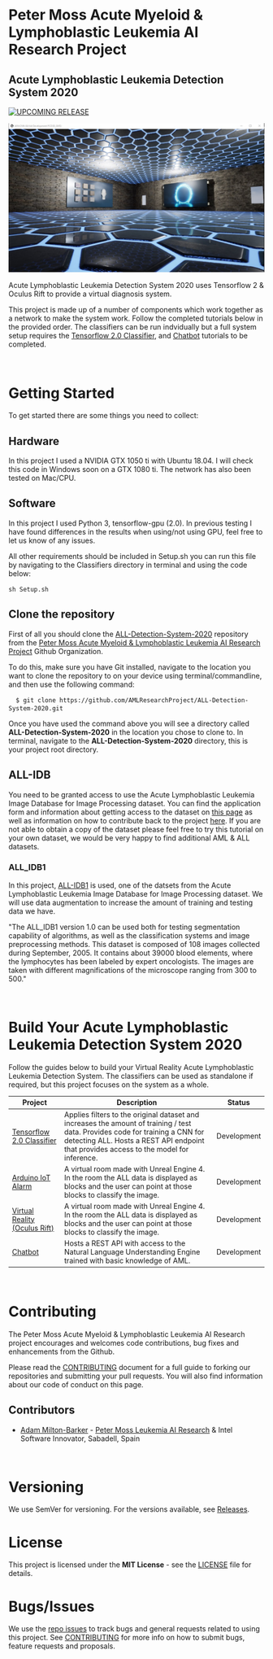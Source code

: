 # Peter Moss Acute Myeloid & Lymphoblastic Leukemia AI Research Project

## Acute Lymphoblastic Leukemia Detection System 2020

[![UPCOMING RELEASE](https://img.shields.io/badge/CURRENT%20DEV-0.0.1-blue.svg)](https://github.com/AMLResearchProject/ALL-Detection-System-2020/tree/0.0.1)

![Peter Moss Acute Myeloid & Lymphoblastic Leukemia AI Research Project](Media/Images/AllVrCNN.jpg)

Acute Lymphoblastic Leukemia Detection System 2020 uses Tensorflow 2 & Oculus Rift to provide a virtual diagnosis system.

This project is made up of a number of components which work together as a network to make the system work. Follow the completed tutorials below in the provided order. The classifiers can be run indvidually but a full system setup requires the [Tensorflow 2.0 Classifier](https://github.com/AMLResearchProject/ALL-Detection-System-2020/tree/master/Classifier "Tensorflow 2.0 Classifier"), and [Chatbot](https://github.com/AMLResearchProject/ALL-Detection-System-2020/tree/master/Chatbot "Chatbot") tutorials to be completed.

&nbsp;

# Getting Started 

To get started there are some things you need to collect:

## Hardware

In this project I used a NVIDIA GTX 1050 ti with Ubuntu 18.04. I will check this code in Windows soon on a GTX 1080 ti. The network has also been tested on Mac/CPU.

## Software

In this project I used Python 3, tensorflow-gpu (2.0). In previous testing I have found differences in the results when using/not using GPU, feel free to let us know of any issues. 

All other requirements should be included in Setup.sh you can run this file by navigating to the Classifiers directory in terminal and using the code below:

```
sh Setup.sh
```

## Clone the repository

First of all you should clone the [ALL-Detection-System-2020](https://github.com/AMLResearchProject/ALL-Detection-System-2020 "ALL-Detection-System-2020") repository from the [Peter Moss Acute Myeloid & Lymphoblastic Leukemia AI Research Project](hhttps://github.com/AMLResearchProject "Peter Moss Acute Myeloid & Lymphoblastic Leukemia AI Research Project") Github Organization. 

To do this, make sure you have Git installed, navigate to the location you want to clone the repository to on your device using terminal/commandline, and then use the following command:

```
  $ git clone https://github.com/AMLResearchProject/ALL-Detection-System-2020.git
```

Once you have used the command above you will see a directory called **ALL-Detection-System-2020** in the location you chose to clone to. In terminal, navigate to the **ALL-Detection-System-2020** directory, this is your project root directory.

## ALL-IDB

You need to be granted access to use the Acute Lymphoblastic Leukemia Image Database for Image Processing dataset. You can find the application form and information about getting access to the dataset on [this page](https://homes.di.unimi.it/scotti/all/#download) as well as information on how to contribute back to the project [here](https://homes.di.unimi.it/scotti/all/results.php). If you are not able to obtain a copy of the dataset please feel free to try this tutorial on your own dataset, we would be very happy to find additional AML & ALL datasets.

### ALL_IDB1 

In this project, [ALL-IDB1](https://homes.di.unimi.it/scotti/all/#datasets) is used, one of the datsets from the Acute Lymphoblastic Leukemia Image Database for Image Processing dataset. We will use data augmentation to increase the amount of training and testing data we have.

"The ALL_IDB1 version 1.0 can be used both for testing segmentation capability of algorithms, as well as the classification systems and image preprocessing methods. This dataset is composed of 108 images collected during September, 2005. It contains about 39000 blood elements, where the lymphocytes has been labeled by expert oncologists. The images are taken with different magnifications of the microscope ranging from 300 to 500."  

&nbsp;

# Build Your Acute Lymphoblastic Leukemia Detection System 2020

Follow the guides below to build your Virtual Reality Acute Lymphoblastic Leukemia Detection System. The classifiers can be used as standalone if required, but this project focuses on the system as a whole.

| Project                                                                                                                                                                                                                                                                                                                                                                      | Description                                                                                                                         | Status      |
| ---------------------------------------------------------------------------------------------------------------------------------------------------------------------------------------------------------------------------------------------------------------------------------------------------------------------------------------------------------------------------- | ----------------------------------------------------------------------------------------------------------------------------------- | ----------- |
| [Tensorflow 2.0 Classifier](https://github.com/AMLResearchProject/ALL-Detection-System-2020/tree/master/Classifier "Tensorflow 2.0 Classifier") | Applies filters to the original dataset and increases the amount of training / test data. Provides code for training a CNN for detecting ALL. Hosts a REST API endpoint that provides access to the model for inference. | Development    |
| [Arduino IoT Alarm](https://github.com/AMLResearchProject/ALL-Detection-System-2020/tree/master/Arduino-IoT "Arduino IoT Alarm")                                                                                                                                                                                                                                                             | A virtual room made with Unreal Engine 4. In the room the ALL data is displayed as blocks and the user can point at those blocks to classify the image.                      | Development    |
| [Virtual Reality (Oculus Rift)](https://github.com/AMLResearchProject/ALL-Detection-System-2020/tree/master/Virtual-Reality "Oculus Rift")                                                                                                                                                                                                                                                             | A virtual room made with Unreal Engine 4. In the room the ALL data is displayed as blocks and the user can point at those blocks to classify the image.                      | Development    |
| [Chatbot](https://github.com/AMLResearchProject/ALL-Detection-System-2020/tree/master/Chatbot "Chatbot")                                                                                                                                                                                                                                                             | Hosts a REST API with access to the Natural Language Understanding Engine trained with basic knowledge of AML.                      | Development    |

&nbsp;



# Contributing

The Peter Moss Acute Myeloid & Lymphoblastic Leukemia AI Research project encourages and welcomes code contributions, bug fixes and enhancements from the Github.

Please read the [CONTRIBUTING](https://github.com/AMLResearchProject/ALL-Detection-System-2020/blob/master/CONTRIBUTING.md "CONTRIBUTING") document for a full guide to forking our repositories and submitting your pull requests. You will also find information about our code of conduct on this page.

## Contributors

- [Adam Milton-Barker](https://www.leukemiaresearchassociation.ai/ "Adam Milton-Barker") - [Peter Moss Leukemia AI Research](https://www.leukemiaresearchassociation.ai "Peter Moss Leukemia AI Research") & Intel Software Innovator, Sabadell, Spain

&nbsp;

# Versioning

We use SemVer for versioning. For the versions available, see [Releases](https://github.com/AMLResearchProject/ALL-Detection-System-2020/releases "Releases").

# License

This project is licensed under the **MIT License** - see the [LICENSE](https://github.com/AMLResearchProject/ALL-Detection-System-2020/blob/master/LICENSE "LICENSE") file for details.

# Bugs/Issues

We use the [repo issues](https://github.com/AMLResearchProject/ALL-Detection-System-2020/issues "repo issues") to track bugs and general requests related to using this project. See [CONTRIBUTING](https://github.com/AMLResearchProject/ALL-Detection-System-2020/blob/master/CONTRIBUTING.md "CONTRIBUTING") for more info on how to submit bugs, feature requests and proposals.
